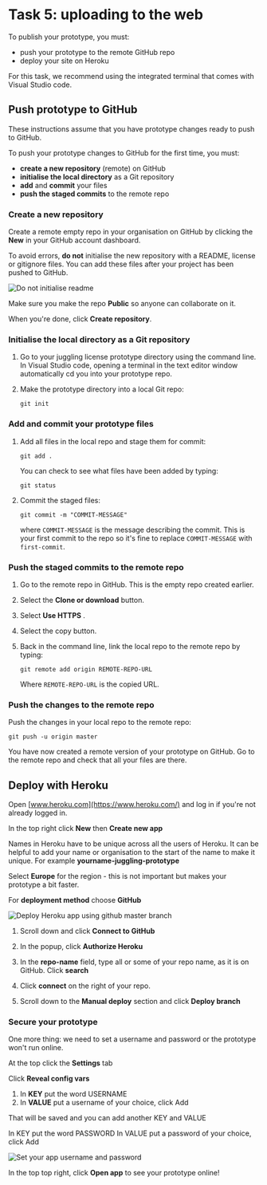 # Task 5: uploading to the web

To publish your prototype, you must:

- push your prototype to the remote GitHub repo
- deploy your site on Heroku

For this task, we recommend using the integrated terminal that comes with Visual Studio code.

## Push prototype to GitHub

These instructions assume that you have prototype changes ready to push to GitHub.

To push your prototype changes to GitHub for the first time, you must:

- **create a new repository** (remote) on GitHub
- **initialise the local directory** as a Git repository
- **add** and **commit** your files
- **push the staged commits** to the remote repo

### Create a new repository

Create a remote empty repo in your organisation on GitHub by clicking the **New** in your GitHub account dashboard.

To avoid errors, **do not** initialise the new repository with a README, license or gitignore files. You can add these files after your project has been pushed to GitHub.

![Do not initialise readme](/images/readme.png)

Make sure you make the repo **Public** so anyone can collaborate on it.

When you're done, click **Create repository**.


### Initialise the local directory as a Git repository

1. Go to your juggling license prototype directory using the command line. In Visual Studio code, opening a terminal in the text editor window automatically cd you into your prototype repo.

1. Make the prototype directory into a local Git repo:

    ```
    git init
    ```

### Add and commit your prototype files

1. Add all files in the local repo and stage them for commit:

    ```
    git add .
    ```

    You can check to see what files have been added by typing:

    ```
    git status
    ```
    
1. Commit the staged files:

    ```
    git commit -m "COMMIT-MESSAGE"
    ```

    where `COMMIT-MESSAGE` is the message describing the commit. This is your first commit to the repo so it's fine to replace `COMMIT-MESSAGE` with `first-commit`.


### Push the staged commits to the remote repo

1. Go to the remote repo in GitHub. This is the empty repo created earlier.

1. Select the __Clone or download__ button.

1. Select __Use HTTPS__ .

1. Select the copy button.

1. Back in the command line, link the local repo to the remote repo by typing:

    ```
    git remote add origin REMOTE-REPO-URL
    ```

    Where `REMOTE-REPO-URL` is the copied URL.


### Push the changes to the remote repo

Push the changes in your local repo to the remote repo:

```
git push -u origin master
```

You have now created a remote version of your prototype on GitHub. Go to the remote repo and check that all your files are there.


## Deploy with Heroku

Open [www.heroku.com](https://www.heroku.com/) and log in if you're not already logged in.

In the top right click **New** then **Create new app**

Names in Heroku have to be unique across all the users of Heroku. It can be helpful to add your name or organisation to the start of the name to make it unique. For example **yourname-juggling-prototype**

Select **Europe** for the region - this is not important but makes your prototype a bit faster.

For **deployment method** choose **GitHub**

![Deploy Heroku app using github master branch](/images/heroku-deploy.png)
 
1. Scroll down and click **Connect to GitHub**

2. In the popup, click **Authorize Heroku**

3. In the **repo-name** field, type all or some of your repo name, as it is on GitHub. Click **search**

4. Click **connect** on the right of your repo.

5. Scroll down to the **Manual deploy** section and click **Deploy branch**

### Secure your prototype

One more thing: we need to set a username and password or the prototype won't run online.

At the top click the **Settings** tab

Click **Reveal config vars**

1. In **KEY** put the word USERNAME
2. In **VALUE** put a username of your choice, click Add

That will be saved and you can add another KEY and VALUE

In KEY put the word PASSWORD
In VALUE put a password of your choice, click Add

![Set your app username and password](/images/config-vars.png)

In the top top right, click **Open app** to see your prototype online!